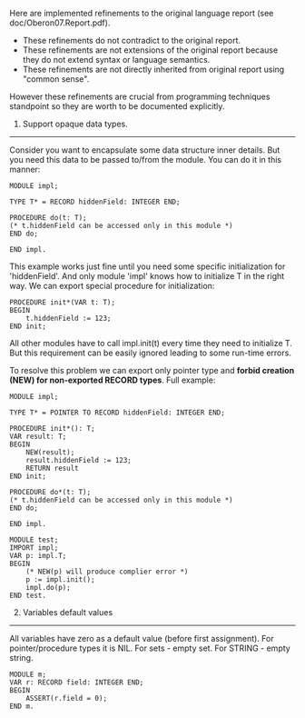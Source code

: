 Here are implemented refinements to the original language report (see doc/Oberon07.Report.pdf). 
* These refinements do not contradict to the original report.
* These refinements are not extensions of the original report because they do not extend syntax or language semantics.
* These refinements are not directly inherited from original report using "common sense".

However these refinements are crucial from programming techniques standpoint so they are worth to be documented explicitly.

1. Support opaque data types.
-----------------------------

Consider you want to encapsulate some data structure inner details. But you need this data to be passed to/from the module. You can do it in this manner:

    MODULE impl;

    TYPE T* = RECORD hiddenField: INTEGER END;

    PROCEDURE do(t: T);
    (* t.hiddenField can be accessed only in this module *)
    END do;

    END impl.

This example works just fine until you need some specific initialization for 'hiddenField'. And only module 'impl' knows how to initialize T in the right way. We can export special procedure for initialization:

    PROCEDURE init*(VAR t: T);
    BEGIN
        t.hiddenField := 123;
    END init;

All other modules have to call impl.init(t) every time they need to initialize T. But this requirement can be easily ignored leading to some run-time errors.

To resolve this problem we can export only pointer type and **forbid creation (NEW) for non-exported RECORD types**.
Full example:

    MODULE impl;

    TYPE T* = POINTER TO RECORD hiddenField: INTEGER END;

    PROCEDURE init*(): T;
    VAR result: T;
    BEGIN
    	NEW(result);
        result.hiddenField := 123;
    	RETURN result
    END init;

    PROCEDURE do*(t: T);
    (* t.hiddenField can be accessed only in this module *)
    END do;

    END impl.

    MODULE test;
    IMPORT impl;
    VAR p: impl.T;
    BEGIN
    	(* NEW(p) will produce complier error *)
    	p := impl.init();
    	impl.do(p);
    END test.

2. Variables default values
---------------------------
All variables have zero as a default value (before first assignment). For pointer/procedure types it is NIL. For sets - empty set. For STRING - empty string.

    MODULE m;
    VAR r: RECORD field: INTEGER END;
    BEGIN
        ASSERT(r.field = 0);
    END m.